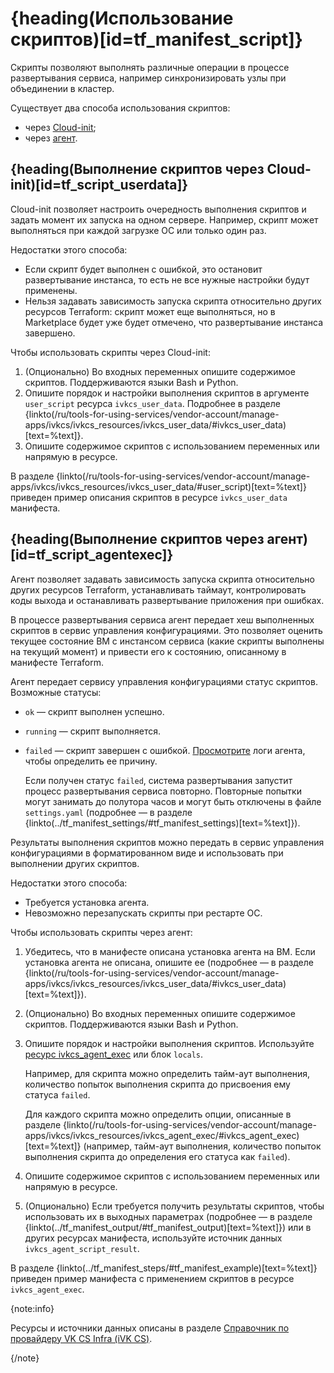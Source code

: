 # {heading(Использование скриптов)[id=tf_manifest_script]}

Скрипты позволяют выполнять различные операции в процессе развертывания сервиса, например синхронизировать узлы при объединении в кластер.

Существует два способа использования скриптов:

- через [Cloud-init](/ru/tools-for-using-services/vendor-account/manage-apps/ibservice_add/ib_image_create/ib_image_requirements);
- через [агент](/ru/tools-for-using-services/vendor-account/manage-apps/ibservice_add/ib_image_create/ib_image_agent).

## {heading(Выполнение скриптов через Cloud-init)[id=tf_script_userdata]}

Cloud-init позволяет настроить очередность выполнения скриптов и задать момент их запуска на одном сервере. Например, скрипт может выполняться при каждой загрузке ОС или только один раз.

Недостатки этого способа:

- Если скрипт будет выполнен с ошибкой, это остановит развертывание инстанса, то есть не все нужные настройки будут применены.
- Нельзя задавать зависимость запуска скрипта относительно других ресурсов Terraform: скрипт может еще выполняться, но в Marketplace будет уже будет отмечено, что развертывание инстанса завершено.

Чтобы использовать скрипты через Cloud-init:

1. (Опционально) Во входных переменных опишите содержимое скриптов. Поддерживаются языки Bash и Python.
1. Опишите порядок и настройки выполнения скриптов в аргументе `user_script` ресурса `ivkcs_user_data`. Подробнее в разделе {linkto(/ru/tools-for-using-services/vendor-account/manage-apps/ivkcs/ivkcs_resources/ivkcs_user_data/#ivkcs_user_data)[text=%text]}.
1. Опишите содержимое скриптов с использованием переменных или напрямую в ресурсе. 

В разделе {linkto(/ru/tools-for-using-services/vendor-account/manage-apps/ivkcs/ivkcs_resources/ivkcs_user_data/#user_script)[text=%text]} приведен пример описания скриптов в ресурсе `ivkcs_user_data` манифеста.

## {heading(Выполнение скриптов через агент)[id=tf_script_agentexec]}

Агент позволяет задавать зависимость запуска скрипта относительно других ресурсов Terraform, устанавливать таймаут, контролировать коды выхода и останавливать развертывание приложения при ошибках.

В процессе развертывания сервиса агент передает хеш выполненных скриптов в сервис управления конфигурациями. Это позволяет оценить текущее состояние ВМ с инстансом сервиса (какие скрипты выполнены на текущий момент) и привести его к состоянию, описанному в манифесте Terraform.

Агент передает сервису управления конфигурациями статус скриптов. Возможные статусы:

- `ok` — скрипт выполнен успешно.
- `running` — скрипт выполняется.
- `failed` — скрипт завершен с ошибкой. [Просмотрите](../../ibservice_upload/ibservice_upload_deploysystemtest#agent_log) логи агента, чтобы определить ее причину.

   Если получен статус `failed`, система развертывания запустит процесс развертывания сервиса повторно. Повторные попытки могут занимать до полутора часов и могут быть отключены в файле `settings.yaml` (подробнее — в разделе {linkto(../tf_manifest_settings/#tf_manifest_settings)[text=%text]}).

Результаты выполнения скриптов можно передать в сервис управления конфигурациями в форматированном виде и использовать при выполнении других скриптов.

Недостатки этого способа:

- Требуется установка агента.
- Невозможно перезапускать скрипты при рестарте ОС.

Чтобы использовать скрипты через агент:

1. Убедитесь, что в манифесте описана установка агента на ВМ. Если установка агента не описана, опишите ее (подробнее — в разделе {linkto(/ru/tools-for-using-services/vendor-account/manage-apps/ivkcs/ivkcs_resources/ivkcs_user_data/#ivkcs_user_data)[text=%text]}).
1. (Опционально) Во входных переменных опишите содержимое скриптов. Поддерживаются языки Bash и Python.
1. Опишите порядок и настройки выполнения скриптов. Используйте [ресурс ivkcs_agent_exec](/ru/tools-for-using-services/vendor-account/manage-apps/ivkcs/ivkcs_resources/ivkcs_agent_exec) или блок `locals`.

   Например, для скрипта можно определить тайм-аут выполнения, количество попыток выполнения скрипта до присвоения ему статуса `failed`.

   Для каждого скрипта можно определить опции, описанные в разделе {linkto(/ru/tools-for-using-services/vendor-account/manage-apps/ivkcs/ivkcs_resources/ivkcs_agent_exec/#ivkcs_agent_exec)[text=%text]} (например, тайм-аут выполнения, количество попыток выполнения скрипта до определения его статуса как `failed`).
1. Опишите содержимое скриптов с использованием переменных или напрямую в ресурсе.
1. (Опционально) Если требуется получить результаты скриптов, чтобы использовать их в выходных параметрах (подробнее — в разделе {linkto(../tf_manifest_output/#tf_manifest_output)[text=%text]}) или в других ресурсах манифеста, используйте источник данных `ivkcs_agent_script_result`.

В разделе {linkto(../tf_manifest_steps/#tf_manifest_example)[text=%text]} приведен пример манифеста с применением скриптов в ресурсе `ivkcs_agent_exec`.

{note:info}

Ресурсы и источники данных описаны в разделе [Справочник по провайдеру VK CS Infra (iVK CS)](../../../ivkcs).

{/note}
